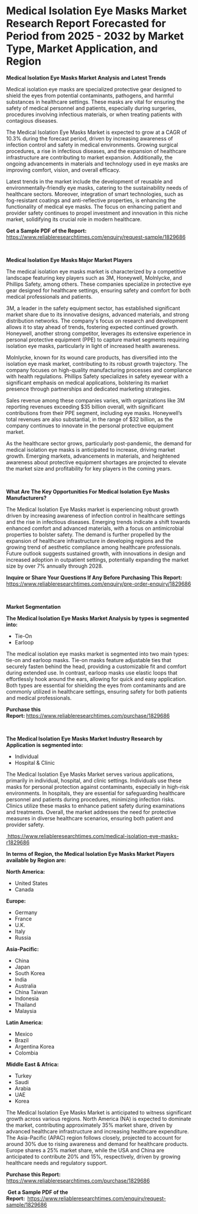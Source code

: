 <p><h1>Medical Isolation Eye Masks Market Research Report Forecasted for Period from 2025 -  2032 by Market Type, Market Application, and Region</h1></p><p><strong>Medical Isolation Eye Masks Market Analysis and Latest Trends</strong></p>
<p><p>Medical isolation eye masks are specialized protective gear designed to shield the eyes from potential contaminants, pathogens, and harmful substances in healthcare settings. These masks are vital for ensuring the safety of medical personnel and patients, especially during surgeries, procedures involving infectious materials, or when treating patients with contagious diseases. </p><p>The Medical Isolation Eye Masks Market is expected to grow at a CAGR of 10.3% during the forecast period, driven by increasing awareness of infection control and safety in medical environments. Growing surgical procedures, a rise in infectious diseases, and the expansion of healthcare infrastructure are contributing to market expansion. Additionally, the ongoing advancements in materials and technology used in eye masks are improving comfort, vision, and overall efficacy. </p><p>Latest trends in the market include the development of reusable and environmentally-friendly eye masks, catering to the sustainability needs of healthcare sectors. Moreover, integration of smart technologies, such as fog-resistant coatings and anti-reflective properties, is enhancing the functionality of medical eye masks. The focus on enhancing patient and provider safety continues to propel investment and innovation in this niche market, solidifying its crucial role in modern healthcare.</p></p>
<p><strong>Get a Sample PDF of the Report:&nbsp;</strong> <a href="https://www.reliableresearchtimes.com/enquiry/request-sample/1829686?utm_campaign=2006&utm_medium=2&utm_source=Github&utm_content=ia&utm_term=14042025&utm_id=medical-isolation-eye-masks">https://www.reliableresearchtimes.com/enquiry/request-sample/1829686</a></p>
<p>&nbsp;</p>
<p><strong>Medical Isolation Eye Masks Major Market Players</strong></p>
<p><p>The medical isolation eye masks market is characterized by a competitive landscape featuring key players such as 3M, Honeywell, Molnlycke, and Phillips Safety, among others. These companies specialize in protective eye gear designed for healthcare settings, ensuring safety and comfort for both medical professionals and patients.</p><p>3M, a leader in the safety equipment sector, has established significant market share due to its innovative designs, advanced materials, and strong distribution networks. The company's focus on research and development allows it to stay ahead of trends, fostering expected continued growth. Honeywell, another strong competitor, leverages its extensive experience in personal protective equipment (PPE) to capture market segments requiring isolation eye masks, particularly in light of increased health awareness.</p><p>Molnlycke, known for its wound care products, has diversified into the isolation eye mask market, contributing to its robust growth trajectory. The company focuses on high-quality manufacturing processes and compliance with health regulations. Phillips Safety specializes in safety eyewear with a significant emphasis on medical applications, bolstering its market presence through partnerships and dedicated marketing strategies.</p><p>Sales revenue among these companies varies, with organizations like 3M reporting revenues exceeding $35 billion overall, with significant contributions from their PPE segment, including eye masks. Honeywell’s total revenues are also substantial, in the range of $32 billion, as the company continues to innovate in the personal protective equipment market.</p><p>As the healthcare sector grows, particularly post-pandemic, the demand for medical isolation eye masks is anticipated to increase, driving market growth. Emerging markets, advancements in materials, and heightened awareness about protective equipment shortages are projected to elevate the market size and profitability for key players in the coming years.</p></p>
<p>&nbsp;</p>
<p><strong>What Are The Key Opportunities For Medical Isolation Eye Masks Manufacturers?</strong></p>
<p><p>The Medical Isolation Eye Masks market is experiencing robust growth driven by increasing awareness of infection control in healthcare settings and the rise in infectious diseases. Emerging trends indicate a shift towards enhanced comfort and advanced materials, with a focus on antimicrobial properties to bolster safety. The demand is further propelled by the expansion of healthcare infrastructure in developing regions and the growing trend of aesthetic compliance among healthcare professionals. Future outlook suggests sustained growth, with innovations in design and increased adoption in outpatient settings, potentially expanding the market size by over 7% annually through 2028.</p></p>
<p><strong>Inquire or Share Your Questions If Any Before Purchasing This Report:</strong> <a href="https://www.reliableresearchtimes.com/enquiry/pre-order-enquiry/1829686?utm_campaign=2006&utm_medium=2&utm_source=Github&utm_content=ia&utm_term=14042025&utm_id=medical-isolation-eye-masks">https://www.reliableresearchtimes.com/enquiry/pre-order-enquiry/1829686</a></p>
<p>&nbsp;</p>
<p><strong>Market Segmentation</strong></p>
<p><strong>The Medical Isolation Eye Masks Market Analysis by types is segmented into:</strong></p>
<p><ul><li>Tie-On</li><li>Earloop</li></ul></p>
<p><p>The medical isolation eye masks market is segmented into two main types: tie-on and earloop masks. Tie-on masks feature adjustable ties that securely fasten behind the head, providing a customizable fit and comfort during extended use. In contrast, earloop masks use elastic loops that effortlessly hook around the ears, allowing for quick and easy application. Both types are essential for shielding the eyes from contaminants and are commonly utilized in healthcare settings, ensuring safety for both patients and medical professionals.</p></p>
<p><strong>Purchase this Report:&nbsp;</strong><a href="https://www.reliableresearchtimes.com/purchase/1829686?utm_campaign=2006&utm_medium=2&utm_source=Github&utm_content=ia&utm_term=14042025&utm_id=medical-isolation-eye-masks">https://www.reliableresearchtimes.com/purchase/1829686</a></p>
<p>&nbsp;</p>
<p><strong>The Medical Isolation Eye Masks Market Industry Research by Application is segmented into:</strong></p>
<p><ul><li>Individual</li><li>Hospital & Clinic</li></ul></p>
<p><p>The Medical Isolation Eye Masks Market serves various applications, primarily in individual, hospital, and clinic settings. Individuals use these masks for personal protection against contaminants, especially in high-risk environments. In hospitals, they are essential for safeguarding healthcare personnel and patients during procedures, minimizing infection risks. Clinics utilize these masks to enhance patient safety during examinations and treatments. Overall, the market addresses the need for protective measures in diverse healthcare scenarios, ensuring both patient and provider safety.</p></p>
<p><a href="https://www.reliableresearchtimes.com/medical-isolation-eye-masks-r1829686?utm_campaign=2006&utm_medium=2&utm_source=Github&utm_content=ia&utm_term=14042025&utm_id=medical-isolation-eye-masks">&nbsp;https://www.reliableresearchtimes.com/medical-isolation-eye-masks-r1829686</a></p>
<p><strong>In terms of Region, the Medical Isolation Eye Masks Market Players available by Region are:</strong></p>
<p>
    <p> <strong> North America: </strong>
        <ul>
            <li>United States</li>
            <li>Canada</li>
        </ul>
        </p> 
    <p> <strong> Europe: </strong>
        <ul>
            <li>Germany</li>
            <li>France</li>
            <li>U.K.</li>
            <li>Italy</li>
            <li>Russia</li>
        </ul>
        </p> 
    <p> <strong> Asia-Pacific: </strong>
        <ul>
            <li>China</li>
            <li>Japan</li>
            <li>South Korea</li>
            <li>India</li>
            <li>Australia</li>
            <li>China Taiwan</li>
            <li>Indonesia</li>
            <li>Thailand</li>
            <li>Malaysia</li>
        </ul>
        </p> 
    <p> <strong> Latin America: </strong>
        <ul>
            <li>Mexico</li>
            <li>Brazil</li>
            <li>Argentina Korea</li>
            <li>Colombia</li>
        </ul>
        </p> 
    <p> <strong> Middle East & Africa: </strong>
        <ul>
            <li>Turkey</li>
            <li>Saudi</li>
            <li>Arabia</li>
            <li>UAE</li>
            <li>Korea</li>
        </ul>
    </p>
    </p>
<p><p>The Medical Isolation Eye Masks Market is anticipated to witness significant growth across various regions. North America (NA) is expected to dominate the market, contributing approximately 35% market share, driven by advanced healthcare infrastructure and increasing healthcare expenditure. The Asia-Pacific (APAC) region follows closely, projected to account for around 30% due to rising awareness and demand for healthcare products. Europe shares a 25% market share, while the USA and China are anticipated to contribute 20% and 15%, respectively, driven by growing healthcare needs and regulatory support.</p></p>
<p><strong>Purchase this Report: </strong><a href="https://www.reliableresearchtimes.com/purchase/1829686?utm_campaign=2006&utm_medium=2&utm_source=Github&utm_content=ia&utm_term=14042025&utm_id=medical-isolation-eye-masks">https://www.reliableresearchtimes.com/purchase/1829686</a></p>
<p>&nbsp;<strong>Get a Sample PDF of the Report:&nbsp;&nbsp;</strong><a href="https://www.reliableresearchtimes.com/enquiry/request-sample/1829686?utm_campaign=2006&utm_medium=2&utm_source=Github&utm_content=ia&utm_term=14042025&utm_id=medical-isolation-eye-masks">https://www.reliableresearchtimes.com/enquiry/request-sample/1829686</a></p>
<p><strong></strong></p>
<p><p></p><p></p><p></p></p>